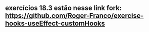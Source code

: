 ## exercícios 18.3 estão nesse link fork: https://github.com/Roger-Franco/exercise-hooks-useEffect-customHooks